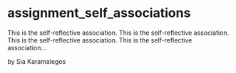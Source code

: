 assignment_self_associations
============================

This is the self-reflective association. This is the self-reflective association. This is the self-reflective association. This is the self-reflective association...


by Sia Karamalegos
